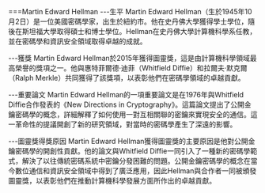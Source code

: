 ===Martin Edward Hellman
---生平
Martin Edward Hellman（生於1945年10月2日）是一位美國密碼學家，出生於紐約市。他在史丹佛大學獲得學士學位，隨後在斯坦福大學取得碩士和博士學位。Hellman在史丹佛大學計算機科學系任教，並在密碼學和資訊安全領域取得卓越的成就。

---獲獎
Martin Edward Hellman於2015年獲得圖靈獎，這是由計算機科學領域最高榮譽的獎項之一。他與惠特菲爾德·迪菲（Whitfield Diffie）和拉爾夫·默克爾（Ralph Merkle）共同獲得了該獎項，以表彰他們在密碼學領域的卓越貢獻。

---重要論文
Martin Edward Hellman的一項重要論文是在1976年與Whitfield Diffie合作發表的《New Directions in Cryptography》。這篇論文提出了公開金鑰密碼學的概念，詳細解釋了如何使用一對互相關聯的密鑰來實現安全的通信。這一革命性的提議開創了新的研究領域，對當時的密碼學產生了深遠的影響。

---圖靈獎得獎原因
Martin Edward Hellman獲得圖靈獎的主要原因是他對公開金鑰密碼學的開創性貢獻。他的論文與Whitfield Diffie一同引入了一種新的密碼學範式，解決了以往傳統密碼系統中密鑰分發困難的問題。公開金鑰密碼學的概念在當今數位通信和資訊安全領域中得到了廣泛應用，因此Hellman與合作者一同被頒發圖靈獎，以表彰他們在推動計算機科學發展方面所作出的卓越貢獻。

